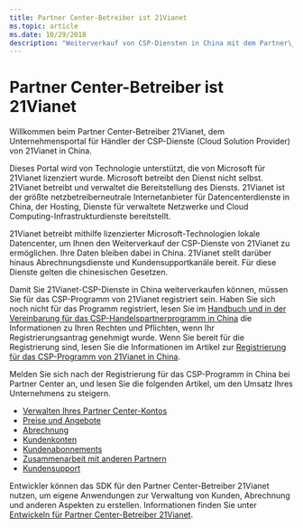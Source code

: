 ```yaml
---
title: Partner Center-Betreiber ist 21Vianet
ms.topic: article
ms.date: 10/29/2018
description: "Weiterverkauf von CSP-Diensten in China mit dem Partner\_Center-Betreiber 21Vianet"
---
```

   
# <a name="partner-center-operated-by-21vianet"></a>Partner Center-Betreiber ist 21Vianet

Willkommen beim Partner Center-Betreiber 21Vianet, dem Unternehmensportal für Händler der CSP-Dienste (Cloud Solution Provider) von 21Vianet in China. 

Dieses Portal wird von Technologie unterstützt, die von Microsoft für 21Vianet lizenziert wurde. Microsoft betreibt den Dienst nicht selbst. 21Vianet betreibt und verwaltet die Bereitstellung des Diensts. 21Vianet ist der größte netzbetreiberneutrale Internetanbieter für Datencenterdienste in China, der Hosting, Dienste für verwaltete Netzwerke und Cloud Computing-Infrastrukturdienste bereitstellt. 

21Vianet betreibt mithilfe lizenzierter Microsoft-Technologien lokale Datencenter, um Ihnen den Weiterverkauf der CSP-Dienste von 21Vianet zu ermöglichen. Ihre Daten bleiben dabei in China. 21Vianet stellt darüber hinaus Abrechnungsdienste und Kundensupportkanäle bereit. Für diese Dienste gelten die chinesischen Gesetzen.

Damit Sie 21Vianet-CSP-Dienste in China weiterverkaufen können, müssen Sie für das CSP-Programm von 21Vianet registriert sein. Haben Sie sich noch nicht für das Programm registriert, lesen Sie im [Handbuch und in der Vereinbarung für das CSP-Handelspartnerprogramm in China](csp-program-guide-and-agreements.md) die Informationen zu Ihren Rechten und Pflichten, wenn Ihr Registrierungsantrag genehmigt wurde. Wenn Sie bereit für die Registrierung sind, lesen Sie die Informationen im Artikel zur [Registrierung für das CSP-Programm von 21Vianet in China](enrolling-in-the-csp-program.md).

Melden Sie sich nach der Registrierung für das CSP-Programm in China bei Partner Center an, und lesen Sie die folgenden Artikel, um den Umsatz Ihres Unternehmens zu steigern.  
   
-   [Verwalten Ihres Partner Center-Kontos](partner-center-account-setup.md)
-   [Preise und Angebote](see-offers-and-pricing.md)
-   [Abrechnung](billing.md)
-   [Kundenkonten](customer-accounts.md)
-   [Kundenabonnements](customer-subscriptions.md)
-   [Zusammenarbeit mit anderen Partnern](work-with-other-partners.md)
-   [Kundensupport](customer-support.md)

Entwickler können das SDK für den Partner Center-Betreiber 21Vianet nutzen, um eigene Anwendungen zur Verwaltung von Kunden, Abrechnung und anderen Aspekten zu erstellen. Informationen finden Sie unter [Entwickeln für Partner Center-Betreiber 21Vianet](develop-for-partner-center.md).